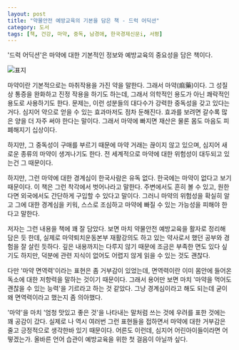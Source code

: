 ```yaml
---
layout: post
title: "약물안전 예방교육의 기본을 담은 책 - 드럭 어딕션"
category: 도서
tags: [책, 건강, 마약, 중독, 남경애, 한국경제신문i, 서평]
---
```


'드럭 어딕션'은
마약에 대한 기본적인 정보와 예방교육의 중요성을 담은 책이다.

![표지](https://lh3.googleusercontent.com/2yclDd5tuvsloVtIUBrT_zNnnDPvCI9n2uhORz5pOovRYd84IqI2i7IdCBT25Dn0uWn3Mk5meNnaVA=s480)

마약이란 기본적으로는 마취작용을 가진 약을 말한다.
그래서 마약(痲藥)이다.
그 성질상 통증을 완화하고 진정 작용을 하기도 하는데,
그래서 의학적인 용도가 아닌 쾌락적인 용도로 사용하기도 한다.
문제는, 이런 성분들의 대다수가 강력한 중독성을 갖고 있다는 거다.
심지어 약으로 얻을 수 있는 효과마저도 점차 둔해진다.
효과를 보려면 갈수록 많은 양을 더 자주 써야 한다는 말이다.
그래서 마약에 빠지면 재산은 물론 몸도 마음도 피폐해지기 십상이다.

하지만, 그 중독성이 구매를 부르기 때문에
마약 거래는 끊이지 않고 있으며,
심지어 새로운 종류의 마약이 생겨나기도 한다.
전 세계적으로 마약에 대한 위험성이 대두되고 있는건 그 때문이다.

하지만, 그런 마약에 대한 경계심이 한국사람은 유독 없다.
한국에는 마약이 없다고 보기 때문이다.
이 책은 그런 착각에서 벗어나라고 말한다.
주변에서도 흔히 볼 수 있고, 원한다면 외국에서도 간단하게 구입할 수 있다고 말이다.
그러니 마약의 위험성을 확실히 알고 그에 대한 경계심을 키워,
스스로 조심하고 마약에 빠질 수 있는 가능성을 피해야 한다고 말한다.

저자는 그런 내용을 책에 꽤 잘 담았다.
보면 마치 약물안전 예방교육을 활자로 정리해 담은 듯 한데,
실제로 마약퇴치운동본부 재활강의도 하고 있는 약사로서 했던 공부와 경험을 잘 살린 듯하다.
깊은 내용까지는 다루지 않기 때문에 조금은 부족한 면도 있다 싶기도 하지만,
덕분에 관련 지식이 없어도 어렵지 않게 읽을 수 있는 것도 괜찮다.

다만 '마약 면역력'이라는 표현은 좀 거부감이 있었는데,
면역력이란 이미 몸안에 들어온 독소에 대한 저항력을 말하는 것이기 때문이다.
그래서 용어만 보면 마치 '마약을 먹어도 괜찮을 수 있는 능력'을 기르라고 하는 것 같았다.
그냥 경계심이라고 해도 되는데 굳이 왜 면역력이라고 했는지 좀 의아했다.

'마약'을 마치 '엄청 맛있고 좋은 것'을 나타내는 말처럼 쓰는 것에
우려를 표한 것에는 꽤 공감이 갔다.
실제로 나 역시 여러번 그런 표현들을 접하면서
마약에 대한 거부감은 줄고 긍정적으로 생각한바 있기 때문이다.
어른도 이런데, 심지어 어린아이들이라면 어떻겠는가.
올바른 언어 습관이 예방교육을 위한 첫 걸음이 아닐까 싶다.
